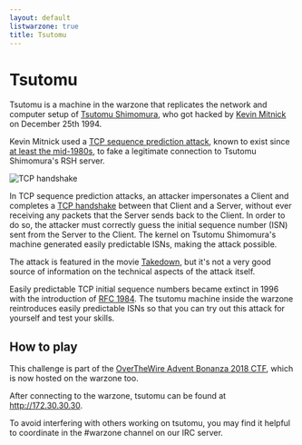 ```yaml
---
layout: default
listwarzone: true
title: Tsutomu
---
```


Tsutomu
=======

Tsutomu is a machine in the warzone that replicates the network and computer setup
of [Tsutomu Shimomura], who got hacked by [Kevin Mitnick] on December 25th 1994.

Kevin Mitnick used a [TCP sequence prediction attack], known to exist since [at
least the mid-1980s], to fake a legitimate connection to Tsutomu
Shimomura's RSH server.

![TCP handshake](https://upload.wikimedia.org/wikipedia/commons/9/98/Tcp-handshake.svg)

In TCP sequence prediction attacks, an attacker impersonates a Client and
completes a [TCP handshake] between that Client and a Server, without ever
receiving any packets that the Server sends back to the Client. In order to do
so, the attacker must correctly guess the initial sequence number (ISN) sent
from the Server to the Client. The kernel on Tsutomu Shimomura's machine
generated easily predictable ISNs, making the attack possible.

The attack is featured in the movie [Takedown], but it's not a very good source
of information on the technical aspects of the attack itself.

Easily predictable TCP initial sequence numbers became extinct in 1996 with the
introduction of [RFC 1984].
The tsutomu machine inside the warzone reintroduces easily predictable ISNs so that you
can try out this attack for yourself and test your skills.


How to play
-----------

This challenge is part of the [OverTheWire Advent Bonanza 2018 CTF], which is
now hosted on the warzone too.

After connecting to the warzone, tsutomu can be found at <http://172.30.30.30>.

To avoid interfering with others working on tsutomu, you may find it helpful to
coordinate in the #warzone channel on our IRC server.

[Tsutomu Shimomura]: https://en.wikipedia.org/wiki/Tsutomu_Shimomura
[Kevin Mitnick]: https://en.wikipedia.org/wiki/Kevin_Mitnick
[TCP sequence prediction attack]: https://en.wikipedia.org/wiki/TCP_sequence_prediction_attack
[at least the mid-1980s]: https://pdos.csail.mit.edu/~rtm/papers/117.pdf
[TCP handshake]: https://en.wikipedia.org/wiki/Transmission_Control_Protocol#Connection_establishment
[RFC 1984]: https://tools.ietf.org/html/rfc1948
[Takedown]: https://www.imdb.com/title/tt0159784/
[OverTheWire Advent Bonanza 2018 CTF]: /warzone/advent2018

